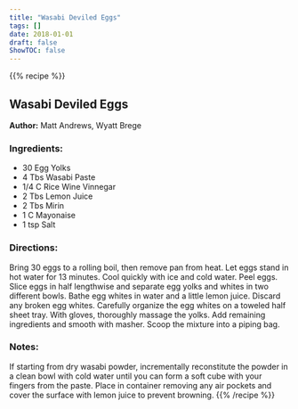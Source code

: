 ```yaml
---
title: "Wasabi Deviled Eggs"
tags: []
date: 2018-01-01
draft: false
ShowTOC: false
---
```


{{% recipe %}}

## Wasabi Deviled Eggs

**Author:** Matt Andrews, Wyatt Brege



### Ingredients:

-   30 Egg Yolks
-   4 Tbs Wasabi Paste
-   1/4 C Rice Wine Vinnegar
-   2 Tbs Lemon Juice
-   2 Tbs Mirin
-   1 C Mayonaise
-   1 tsp Salt

### Directions: 

Bring 30 eggs to a rolling boil, then remove pan from heat.
Let eggs stand in hot water for 13 minutes.
Cool quickly with ice and cold water.
Peel eggs.
Slice eggs in half lengthwise and separate egg yolks and whites in two
different bowls.
Bathe egg whites in water and a little lemon juice. Discard any broken
egg whites.
Carefully organize the egg whites on a toweled half sheet tray.
With gloves, thoroughly massage the yolks.
Add remaining ingredients and smooth with masher.
Scoop the mixture into a piping bag.

### Notes: 

If starting from dry wasabi powder, incrementally reconstitute the
powder in a clean bowl with cold water until you can form a soft cube
with your fingers from the paste. Place in container removing any air
pockets and cover the surface with lemon juice to prevent browning.
{{% /recipe %}}
